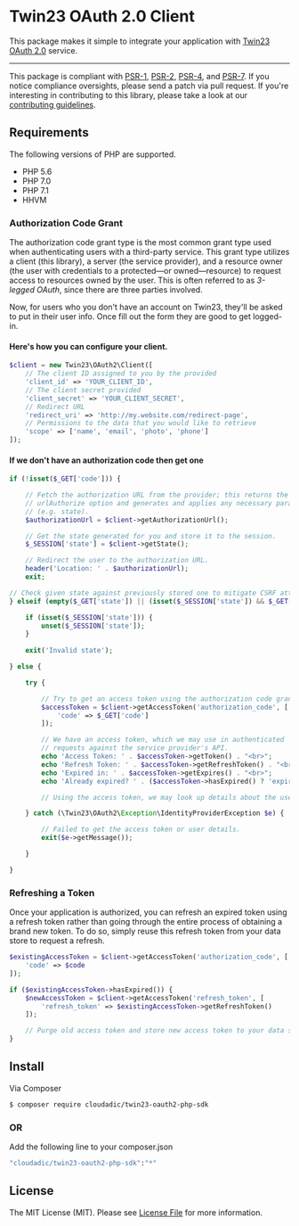 # Twin23 OAuth 2.0 Client

This package makes it simple to integrate your application with [Twin23 OAuth 2.0](http://oauth.net/2/) service.

---

This package is compliant with [PSR-1][], [PSR-2][], [PSR-4][], and [PSR-7][]. If you notice compliance oversights, please send a patch via pull request. If you're interesting in contributing to this library, please take a look at our [contributing guidelines](CONTRIBUTING.md).

## Requirements

The following versions of PHP are supported.

* PHP 5.6
* PHP 7.0
* PHP 7.1
* HHVM

### Authorization Code Grant

The authorization code grant type is the most common grant type used when authenticating users with a third-party service. This grant type utilizes a client (this library), a server (the service provider), and a resource owner (the user with credentials to a protected—or owned—resource) to request access to resources owned by the user. This is often referred to as _3-legged OAuth_, since there are three parties involved.

Now, for users who you don't have an account on Twin23, they'll be asked to put in their user info. Once fill out the form they are good to get logged-in.

#### Here's how you can configure your client.

```php
$client = new Twin23\OAuth2\Client([
    // The client ID assigned to you by the provided
    'client_id' => 'YOUR_CLIENT_ID',
    // The client secret provided
    'client_secret' => 'YOUR_CLIENT_SECRET',
    // Redirect URL
    'redirect_uri' => 'http://my.website.com/redirect-page',
    // Permissions to the data that you would like to retrieve
    'scope' => ['name', 'email', 'photo', 'phone']
]);
```

#### If we don't have an authorization code then get one
```php
if (!isset($_GET['code'])) {

    // Fetch the authorization URL from the provider; this returns the
    // urlAuthorize option and generates and applies any necessary parameters
    // (e.g. state).
    $authorizationUrl = $client->getAuthorizationUrl();

    // Get the state generated for you and store it to the session.
    $_SESSION['state'] = $client->getState();

    // Redirect the user to the authorization URL.
    header('Location: ' . $authorizationUrl);
    exit;

// Check given state against previously stored one to mitigate CSRF attack
} elseif (empty($_GET['state']) || (isset($_SESSION['state']) && $_GET['state'] !== $_SESSION['state'])) {

    if (isset($_SESSION['state'])) {
        unset($_SESSION['state']);
    }
    
    exit('Invalid state');

} else {

    try {

        // Try to get an access token using the authorization code grant.
        $accessToken = $client->getAccessToken('authorization_code', [
            'code' => $_GET['code']
        ]);

        // We have an access token, which we may use in authenticated
        // requests against the service provider's API.
        echo 'Access Token: ' . $accessToken->getToken() . "<br>";
        echo 'Refresh Token: ' . $accessToken->getRefreshToken() . "<br>";
        echo 'Expired in: ' . $accessToken->getExpires() . "<br>";
        echo 'Already expired? ' . ($accessToken->hasExpired() ? 'expired' : 'not expired') . "<br>";

        // Using the access token, we may look up details about the user

    } catch (\Twin23\OAuth2\Exception\IdentityProviderException $e) {

        // Failed to get the access token or user details.
        exit($e->getMessage());

    }

}
```

### Refreshing a Token

Once your application is authorized, you can refresh an expired token using a refresh token rather than going through the entire process of obtaining a brand new token. To do so, simply reuse this refresh token from your data store to request a refresh.

```php
$existingAccessToken = $client->getAccessToken('authorization_code', [
    'code' => $code
]);

if ($existingAccessToken->hasExpired()) {
    $newAccessToken = $client->getAccessToken('refresh_token', [
        'refresh_token' => $existingAccessToken->getRefreshToken()
    ]);

    // Purge old access token and store new access token to your data store.
}
```

## Install

Via Composer

``` bash
$ composer require cloudadic/twin23-oauth2-php-sdk
```
### OR 
Add the following line to your composer.json
``` bash
"cloudadic/twin23-oauth2-php-sdk":"*"
```

## License

The MIT License (MIT). Please see [License File](https://github.com/cloudadic/twin23-oauth2-php-sdk/master/LICENSE) for more information.


[PSR-1]: https://github.com/php-fig/fig-standards/blob/master/accepted/PSR-1-basic-coding-standard.md
[PSR-2]: https://github.com/php-fig/fig-standards/blob/master/accepted/PSR-2-coding-style-guide.md
[PSR-4]: https://github.com/php-fig/fig-standards/blob/master/accepted/PSR-4-autoloader.md
[PSR-7]: https://github.com/php-fig/fig-standards/blob/master/accepted/PSR-7-http-message.md
